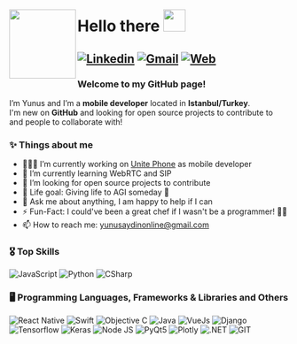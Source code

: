 # <img src="https://www.yunusaydin.net/.well-known/static/memoji-md.png" height="125px" width ="120px" align="left" /> Hello there <img src="https://www.yunusaydin.net/.well-known/static/hi.gif" width="40px" />
[![Linkedin](https://img.shields.io/badge/-YUNUS_AYDIN-blue?style=flat&logo=Linkedin&logoColor=white)](https://www.linkedin.com/in/yunusaydinonline/)
[![Gmail](https://img.shields.io/badge/-yunusaydinonline@gmail.com-c14438?style=flat&logo=Gmail&logoColor=white)](mailto:yunusaydinonline@gmail.com.com)
[![Web](https://img.shields.io/badge/-Website-333333?style=flat&logo=google-chrome&logoColor=FFFFFF)](https://www.yunusaydin.net)
---
### Welcome to my GitHub page!
I’m Yunus and I’m a **mobile developer** located in **Istanbul/Turkey**.  
I'm new on **GitHub** and looking for open source projects to contribute to and people to collaborate with!

### ✨ Things about me
- 👨🏻‍💻 I’m currently working on [Unite Phone](https://apps.apple.com/tr/app/unite-phone/id1550933315) as mobile developer
- 🌱 I’m currently learning WebRTC and SIP
- 👯 I’m looking for open source projects to contribute
- 🚀 Life goal: Giving life to AGI someday 🤖
- 💬 Ask me about anything, I am happy to help if I can
- ⚡️ Fun-Fact: I could've been a great chef if I wasn't be a programmer! 👨‍🍳
- 📫 How to reach me: yunusaydinonline@gmail.com

### 🎖 Top Skills
![JavaScript](https://img.shields.io/badge/-JavaScript-333333?style=flat&logo=JavaScript&logoColor=f7df1d)
![Python](https://img.shields.io/badge/-Python-333333?style=flat&logo=Python&logoColor=4585ba)
![CSharp](https://img.shields.io/badge/-CSharp-333333?style=flat&logo=CSharp&logoColor=f4f3f6)

### 🖥 Programming Languages, Frameworks & Libraries and Others
![React Native](https://img.shields.io/badge/-React_Native-333333?style=flat&logo=React&logoColor=04d1f6)
![Swift](https://img.shields.io/badge/-Swift-333333?style=flat&logo=Swift&logoColor=e74e36)
![Objective C](https://img.shields.io/badge/-Objective_C-333333?style=flat&logo=Apple&logoColor=FFFFFF)
![Java](https://img.shields.io/badge/-Java_for_Android-333333?style=flat&logo=Android&logoColor=3cd381)
![VueJs](https://img.shields.io/badge/-VueJS-333333?style=flat&logo=Vue.js&logoColor=2e7052)
![Django](https://img.shields.io/badge/-Django-333333?style=flat&logo=Django&logoColor=2ca473)  
![Tensorflow](https://img.shields.io/badge/-Tensorflow-333333?style=flat&logo=Tensorflow&logoColor=f7ad03)
![Keras](https://img.shields.io/badge/-Keras-333333?style=flat&logo=Keras&logoColor=ca0404)
![Node JS](https://img.shields.io/badge/-Node.js-333333?style=flat&logo=Node.js&logoColor=7fc52a)
![PyQt5](https://img.shields.io/badge/-PyQt5-333333?style=flat&logo=QT&logoColor=02c55a)
![Plotly](https://img.shields.io/badge/-Plotly-333333?style=flat&logo=Plotly&logoColor=1498f7)
![.NET](https://img.shields.io/badge/-.NET_Framework-333333?style=flat&logo=.NET&logoColor=309fd4)
![GIT](https://img.shields.io/badge/-Git-333333?style=flat&logo=Git&logoColor=e84f32)
